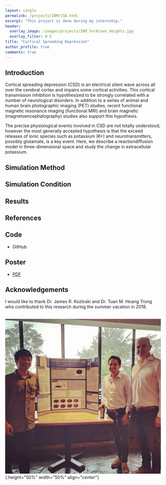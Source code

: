 ```yaml
---
layout: single
permalink: /projects/IBM/CSD.html
excerpt: "This project is done during my internship."
header:
  overlay_image: /images/projects/IBM_Yorktown_Heights.jpg
  overlay_filter: 0.5
title: "Cortical Spreading Depression"
author_profile: true
comments: true
---
```


## Introduction

   Cortical spreading depression (CSD) is an electrical silent wave across all over the cerebral cortex and impairs some cortical activities. This cortical transmission inhibition is hypothesized to be strongly correlated with a number of neurological disorders. In addition to a series of animal and human brain photographic imaging (PET) studies, recent functional magnetic resonance imaging (functional MRI) and brain magnetic (magnetoencephalography) studies also support this hypothesis.

   The precise physiological events involved in CSD are not totally understood, however the most generally accepted hypothesis is that the exceed releases of ionic species such as potassium (K+) and neurotransmitters, possibly glutamate, is a key event. Here, we describe a reactiondiffusion model in three-dimensional space and study the change in extracellular potassium.

## Simulation Method


## Simulation Condition


## Results


## References


## Code

   * GitHub

## Poster

   * [PDF](./../../../PDF/projects/IBM/IBM_poster.pdf)

## Acknowledgements
   I would like to thank Dr. James R. Kozloski and Dr. Tuan M. Hoang Trong
who contributed to this research during the summer vacation in 2018.<br><br>

![](./../../../images/projects/presentation.jpg){:height="50%" width="50%" align="center"}


